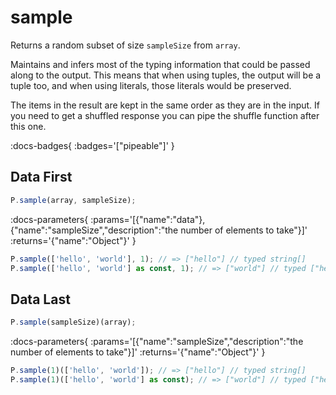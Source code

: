 # sample

Returns a random subset of size `sampleSize` from `array`.

Maintains and infers most of the typing information that could be passed
along to the output. This means that when using tuples, the output will be
a tuple too, and when using literals, those literals would be preserved.

The items in the result are kept in the same order as they are in the input.
If you need to get a shuffled response you can pipe the shuffle function
after this one.

:docs-badges{ :badges='["pipeable"]' }


## Data First

```js [light]
P.sample(array, sampleSize);
```

:docs-parameters{ :params='[{"name":"data"},{"name":"sampleSize","description":"the number of elements to take"}]' :returns='{"name":"Object"}' }

```js
P.sample(['hello', 'world'], 1); // => ["hello"] // typed string[]
P.sample(['hello', 'world'] as const, 1); // => ["world"] // typed ["hello" | "world"]
```

## Data Last

```js [light]
P.sample(sampleSize)(array);
```

:docs-parameters{ :params='[{"name":"sampleSize","description":"the number of elements to take"}]' :returns='{"name":"Object"}' }

```js
P.sample(1)(['hello', 'world']); // => ["hello"] // typed string[]
P.sample(1)(['hello', 'world'] as const); // => ["world"] // typed ["hello" | "world"]
```